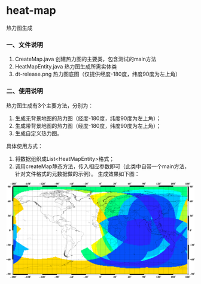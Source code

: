 # heat-map
热力图生成
### 一、文件说明
1. CreateMap.java 创建热力图的主要类，包含测试的main方法
2. HeatMapEntity.java 热力图生成所需实体类
3. dt-release.png 热力图底图（仅提供经度-180度，纬度90度为左上角）
### 二、使用说明
热力图生成有3个主要方法，分别为：
1. 生成无背景地图的热力图（经度-180度，纬度90度为左上角）；
2. 生成带背景地图的热力图（经度-180度，纬度90度为左上角）；
3. 生成自定义热力图。

具体使用方式：
1. 将数据组织成List\<HeatMapEntity\>格式；
2. 调用createMap静态方法，传入相应参数即可（此类中自带一个main方法，针对文件格式的元数据做的示例）。
生成效果如下图：

![image](https://github.com/zk-api/heat-map/blob/master/data/outpic/2.png)

